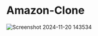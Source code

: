 # Amazon-Clone


![Screenshot 2024-11-20 143534](https://github.com/user-attachments/assets/d03a9cd1-e1e8-4949-927e-c9bc8c0c8cbc)

